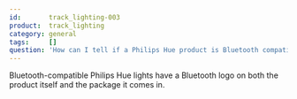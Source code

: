 ```yaml
---
id:       track_lighting-003
product:  track_lighting
category: general
tags:     []
question: 'How can I tell if a Philips Hue product is Bluetooth compatible?'
---
```


Bluetooth-compatible Philips Hue lights have a Bluetooth logo on both the product itself and the package it comes in.